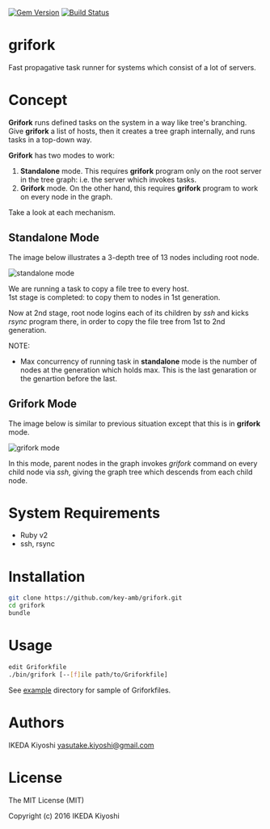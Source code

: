 [![Gem Version](https://badge.fury.io/rb/grifork.svg)](https://badge.fury.io/rb/grifork)
[![Build Status](https://travis-ci.org/key-amb/grifork.svg?branch=master)](https://travis-ci.org/key-amb/grifork)

# grifork

Fast propagative task runner for systems which consist of a lot of servers.

# Concept

**Grifork** runs defined tasks on the system in a way like tree's branching.  
Give **grifork** a list of hosts, then it creates a tree graph internally, and runs
tasks in a top-down way.

**Grifork** has two modes to work:

1. **Standalone** mode. This requires **grifork** program only on the root server
in the tree graph: i.e. the server which invokes tasks.
1. **Grifork** mode. On the other hand, this requires **grifork** program to work
on every node in the graph.

Take a look at each mechanism.

## Standalone Mode

The image below illustrates a 3-depth tree of 13 nodes including root node.

![standalone mode](https://raw.githubusercontent.com/key-amb/grifork/resource/images/standalone_mode2.png)

We are running a task to copy a file tree to every host.  
1st stage is completed: to copy them to nodes in 1st generation.

Now at 2nd stage, root node logins each of its children by _ssh_ and kicks _rsync_
program there, in order to copy the file tree from 1st to 2nd generation.

NOTE:

- Max concurrency of running task in **standalone** mode is the number of nodes
at the generation which holds max.
This is the last genaration or the genartion before the last.

## Grifork Mode

The image below is similar to previous situation except that this is in **grifork** mode.

![grifork mode](https://raw.githubusercontent.com/key-amb/grifork/resource/images/grifork_mode2.png)

In this mode, parent nodes in the graph invokes _grifork_ command on every child
node via _ssh_, giving the graph tree which descends from each child node.

# System Requirements

- Ruby v2
- ssh, rsync

# Installation

```sh
git clone https://github.com/key-amb/grifork.git
cd grifork
bundle
```

# Usage

```sh
edit Griforkfile
./bin/grifork [--[f]ile path/to/Griforkfile]
```

See [example](example) directory for sample of Griforkfiles.

# Authors

IKEDA Kiyoshi <yasutake.kiyoshi@gmail.com>

# License

The MIT License (MIT)

Copyright (c) 2016 IKEDA Kiyoshi
